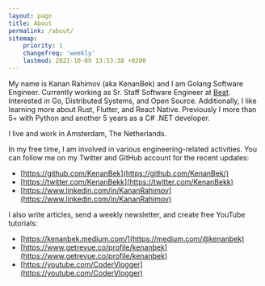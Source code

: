 ```yaml
---
layout: page
title: About
permalink: /about/
sitemap:
    priority: 1
    changefreq: 'weekly'
    lastmod: 2021-10-09 13:53:38 +0200
---
```


My name is Kanan Rahimov (aka KenanBek) and I am Golang Software Engineer. Currently working as Sr. Staff Software Engineer at [Beat](https://www.linkedin.com/company/thebeatapp/). Interested in Go, Distributed Systems, and Open Source. Additionally, I like learning more about Rust, Flutter, and React Native. Previously I more than 5+ with Python and another 5 years as a C# .NET developer.

I live and work in Amsterdam, The Netherlands.

In my free time, I am involved in various engineering-related activities. You can follow me on my Twitter and GitHub account for the recent updates:

- [https://github.com/KenanBek](https://github.com/KenanBek/)
- [https://twitter.com/KenanBekk](https://twitter.com/KenanBekk)
- [https://www.linkedin.com/in/KananRahimov](https://www.linkedin.com/in/KananRahimov)

I also write articles, send a weekly newsletter, and create free YouTube tutorials:

- [https://kenanbek.medium.com/](https://medium.com/@kenanbek)
- [https://www.getrevue.co/profile/kenanbek](https://www.getrevue.co/profile/kenanbek)
- [https://youtube.com/CoderVlogger](https://youtube.com/CoderVlogger)
